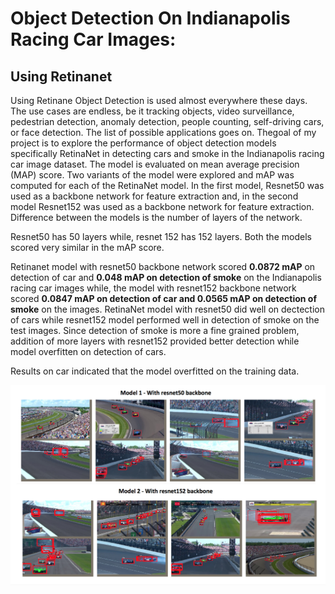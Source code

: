 

# Object Detection On Indianapolis Racing Car Images: 

## Using Retinanet

Using Retinane Object Detection is used almost everywhere these days. The use cases are endless, be it tracking objects, video surveillance, pedestrian detection, anomaly detection, people counting, self-driving cars, or face detection. The list of possible applications goes on. Thegoal of my project is to explore the performance of object detection models specifically RetinaNet in detecting cars and smoke in the Indianapolis racing car image dataset. The model is evaluated on mean average precision (MAP) score. Two variants of the model were explored and mAP was computed for each of the RetinaNet model. In the first model, Resnet50 was used as a backbone network for feature extraction and, in the second model Resnet152  was used as a backbone network for feature extraction. Difference between the models is the number of layers of the network.

Resnet50 has 50 layers while, resnet 152 has 152 layers. Both the models scored very similar in the mAP score.

Retinanet model with resnet50 backbone network scored <b>0.0872 mAP</b> on detection of car and <b>0.048 mAP on detection of smoke</b> on the Indianapolis racing car images while, the model with resnet152 backbone network scored <b>0.0847 mAP on detection of car and 0.0565 mAP on detection of smoke</b> on the images. RetinaNet model with resnet50 did well on dectection of cars while resnet152 model  performed well in detection of smoke on the test images. Since detection of smoke is more a fine grained problem, addition of more layers with resnet152 provided better detection while model overfitten on detection of cars.

Results on car indicated that the model overfitted on the training data. 



 ![](https://raw.githubusercontent.com/mchivuku/E599-high-performance-big-data/master/fall-2019/1/results.png)

 



```

```